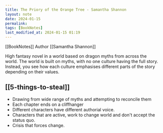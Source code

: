 ```yaml
---
title: The Priory of the Orange Tree - Samantha Shannon
layout: note
date: 2024-01-15
permalink:
tags: [BookNotes]
last_modified_at: 2024-01-15 01:19
---
```


[[BookNotes]] Author [[Samantha Shannon]]

High fantasy novel in a world based on dragon myths from across the world. The world is built on myths, with no one culture having the full story. Instead, you see how each culture emphasises different parts of the story depending on their values. 

## [[5-things-to-steal]]

- Drawing from wide range of myths and attempting to reconcile them
- Each chapter ends on a cliffhanger
- Different characters have different authorial voice. 
- Characters that are active, work to change world and don't accept the status quo. 
- Crisis that forces change. 
